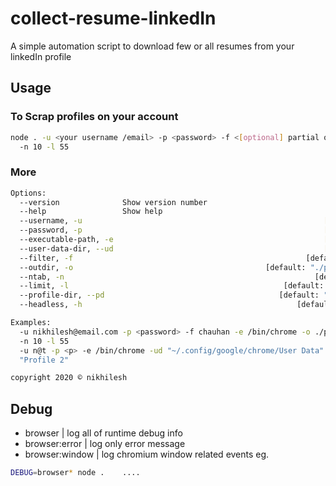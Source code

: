 # collect-resume-linkedIn
A simple automation script to download few or all resumes from your linkedIn profile

## Usage
### To Scrap profiles on your account
```sh
node . -u <your username /email> -p <password> -f <[optional] partial or full name to target> -e <chrome executable> -o <'chrome profile to use in chrome runtime, useful in certain cases'>
  -n 10 -l 55
```

### More
```sh
Options:
  --version              Show version number                           [boolean]
  --help                 Show help                                     [boolean]
  --username, -u                                                      [required]
  --password, -p                                                      [required]
  --executable-path, -e                                               [required]
  --user-data-dir, --ud                                               [required]
  --filter, -f                                                    [default: "."]
  --outdir, -o                                           [default: "./profiles"]
  --ntab, -n                                                        [default: 1]
  --limit, -l                                                [default: Infinity]
  --profile-dir, --pd                                       [default: "Default"]
  --headless, -h                                                [default: false]

Examples:
  -u nikhilesh@email.com -p <password> -f chauhan -e /bin/chrome -o ./profiles
  -n 10 -l 55
  -u n@t -p <p> -e /bin/chrome -ud "~/.config/google/chrome/User Data" -pd
  "Profile 2"

copyright 2020 © nikhilesh
```

## Debug
- browser | log all of runtime debug info
- browser:error | log only error message
- browser:window | log chromium window related events
eg.
```sh
DEBUG=browser* node .    .... 
```